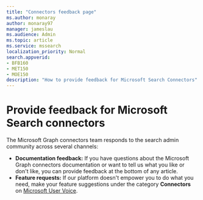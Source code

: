 ```yaml
---
title: "Connectors feedback page"
ms.author: monaray
author: monaray97
manager: jameslau
ms.audience: Admin
ms.topic: article
ms.service: mssearch
localization_priority: Normal
search.appverid:
- BFB160
- MET150
- MOE150
description: "How to provide feedback for Microsoft Search Connectors"
---
```


# Provide feedback for Microsoft Search connectors

The Microsoft Graph connectors team responds to the search admin community across several channels:

* **Documentation feedback:** If you have questions about the Microsoft Graph connectors documentation or want to tell us what you like or don't like, you can provide feedback at the bottom of any article.
* **Feature requests:** If our platform doesn't empower you to do what you need, make your feature suggestions under the category **Connectors** on [Microsoft User Voice](https://microsoftsearch.uservoice.com/forums/926998-connectors).
